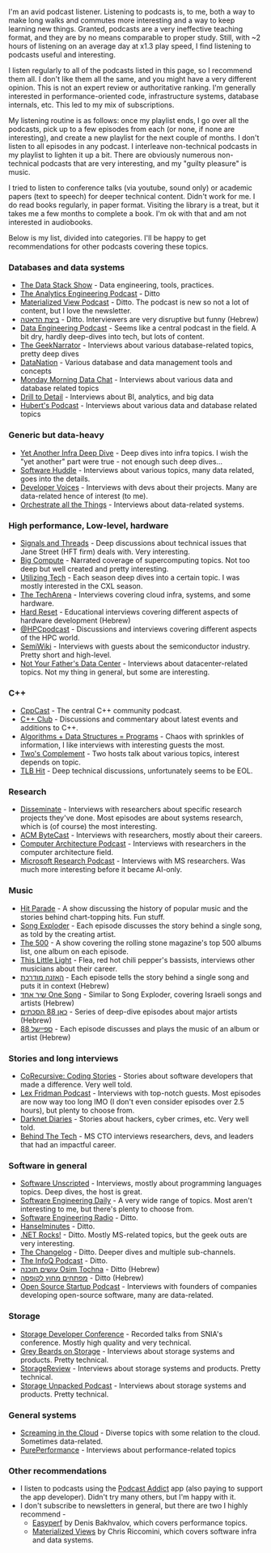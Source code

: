 I'm an avid podcast listener. Listening to podcasts is, to me, both a way to make long walks and commutes more interesting and a way to keep learning new things.
Granted, podcasts are a very ineffective teaching format, and they are by no means comparable to proper study. Still, with ~2 hours of listening on an average day at x1.3 play speed,
I find listening to podcasts useful and interesting.

I listen regularly to all of the podcasts listed in this page, so I recommend them all. I don't like them all the same, and you might have a very different opinion.
This is not an expert review or authoritative ranking. I'm generally interested in performance-oriented code, infrastructure systems, database internals, etc. This led to my mix of subscriptions.

My listening routine is as follows: once my playlist ends, I go over all the podcasts, pick up to a few episodes from each (or none, if none are interesting), and create a new playlist for the next couple of months.
I don't listen to all episodes in any podcast. I interleave non-technical podcasts in my playlist to lighten it up a bit. There are obviously numerous non-technical podcasts that are very interesting,
and my "guilty pleasure" is music.

I tried to listen to conference talks (via youtube, sound only) or academic papers (text to speech) for deeper technical content. Didn't work for me.
I do read books regularly, in paper format. Visiting the library is a treat, but it takes me a few months to complete a book. I'm ok with that and am not interested in audiobooks.

Below is my list, divided into categories. I'll be happy to get recommendations for other podcasts covering these topics.

### Databases and data systems
* [The Data Stack Show](https://datastackshow.com) - Data engineering, tools, practices.
* [The Analytics Engineering Podcast](https://roundup.getdbt.com/s/the-analytics-engineering-podcast) - Ditto
* [Materialized View Podcast](https://materializedview.io/podcast) - Ditto. The podcast is new so not a lot of content, but I love the newsletter.
* [ביצת הדאטה](https://podcasters.spotify.com/pod/show/the-data-swamp) - Ditto. Interviewers are very disruptive but funny (Hebrew)
* [Data Engineering Podcast](https://www.dataengineeringpodcast.com) - Seems like a central podcast in the field. A bit dry, hardly deep-dives into tech, but lots of content.
* [The GeekNarrator](https://www.geeknarrator.com/podcast) - Interviews about various database-related topics, pretty deep dives
* [DataNation](https://host.alexmercedpodcast.com/series/datanation/) - Various database and data management tools and concepts
* [Monday Morning Data Chat](https://podcasters.spotify.com/pod/show/ternary-data) - Interviews about various data and database related topics
* [Drill to Detail](https://www.rittmananalytics.com/drilltodetail/) - Interviews about BI, analytics, and big data
* [Hubert's Podcast](https://hubertdulay.substack.com/podcast) - Interviews about various data and database related topics

### Generic but data-heavy
* [Yet Another Infra Deep Dive](https://podcasters.spotify.com/pod/show/yet-another-infra) - Deep dives into infra topics. I wish the "yet another" part were true - not enough such deep dives...
* [Software Huddle](http://softwarehuddle.com/) - Interviews about various topics, many data related, goes into the details.
* [Developer Voices](https://pod.link/developer-voices) - Interviews with devs about their projects. Many are data-related hence of interest (to me).
* [Orchestrate all the Things](https://linkeddataorchestration.com/orchestrate-all-the-things/podcast/) - Interviews about data-related systems.

### High performance, Low-level, hardware
* [Signals and Threads](https://signals-threads.simplecast.com) - Deep discussions about technical issues that Jane Street (HFT firm) deals with. Very interesting.
* [Big Compute](https://www.bigcompute.org/podcast/) - Narrated coverage of supercomputing topics. Not too deep but well created and pretty interesting.
* [Utilizing Tech](https://www.utilizingtech.com) - Each season deep dives into a certain topic. I was mostly interested in the CXL season.
* [The TechArena](https://rss.com/podcasts/techarena) - Interviews covering cloud infra, systems, and some hardware.
* [Hard Reset](https://www.hardreset.co.il) - Educational interviews covering different aspects of hardware development (Hebrew)
* [@HPCpodcast](https://orionx.net/category/hpc-podcast/) - Discussions and interviews covering different aspects of the HPC world.
* [SemiWiki](https://semiwiki.com/series/semiwiki-com/) - Interviews with guests about the semiconductor industry. Pretty short and high-level.
* [Not Your Father's Data Center](https://www.compassdatacenters.com/resources/not-your-fathers-data-center/) - Interviews about datacenter-related topics. Not my thing in general, but some are interesting.

### C++
* [CppCast](https://cppcast.com) - The central C++ community podcast.
* [C++ Club](https://redcircle.com/shows/cppclub) - Discussions and commentary about latest events and additions to C++.
* [Algorithms + Data Structures = Programs](https://adspthepodcast.com/) - Chaos with sprinkles of information, I like interviews with interesting guests the most.
* [Two's Complement](https://www.twoscomplement.org) - Two hosts talk about various topics, interest depends on topic.
* [TLB Hit](https://tlbh.it) - Deep technical discussions, unfortunately seems to be EOL.

### Research
* [Disseminate](https://shows.acast.com/disseminate) - Interviews with researchers about specific research projects they've done. Most episodes are about systems research, which is (of course) the most interesting.
* [ACM ByteCast](https://acmbytecast.podbean.com) - Interviews with researchers, mostly about their careers.
* [Computer Architecture Podcast](https://comparchpodcast.podbean.com) - Interviews with researchers in the computer architecture field.
* [Microsoft Research Podcast](http://blubrry.com/microsoftresearch/) - Interviews with MS researchers. Was much more interesting before it became AI-only.

### Music
* [Hit Parade](https://slate.com/podcasts/hit-parade) - A show discussing the history of popular music and the stories behind chart-topping hits. Fun stuff.
* [Song Exploder](http://www.songexploder.net) - Each episode discusses the story behind a single song, as told by the creating artist.
* [The 500](https://www.nextchapterpodcasts.com/the500podcast) - A show covering the rolling stone magazine's top 500 albums list, one album on each episode.
* [This Little Light](https://www.audacy.com/podcast/this-little-light-e599b) - Flea, red hot chili pepper's bassists, interviews other musicians about their career.
* [האזנה מודרכת](https://glz.co.il/%D7%92%D7%9C%D7%92%D7%9C%D7%A6/%D7%AA%D7%95%D7%9B%D7%A0%D7%99%D7%95%D7%AA/%D7%94%D7%90%D7%96%D7%A0%D7%94-%D7%9E%D7%95%D7%93%D7%A8%D7%9B%D7%AA) - Each episode tells the story behind a single song and puts it in context (Hebrew)
* [שיר אחד One Song](https://www.kan.org.il/content/kan/podcasts/p-8131/) - Similar to Song Exploder, covering Israeli songs and artists (Hebrew)
* [כאן 88 הסכתים](https://www.kan.org.il/content/kan/podcasts/kan88/) - Series of deep-dive episodes about major artists (Hebrew)
* [ספיישל 88](https://www.kan.org.il/content/kan/podcasts/p-8199/) - Each episode discusses and plays the music of an album or artist (Hebrew)

### Stories and long interviews
* [CoRecursive: Coding Stories](http://corecursive.com) - Stories about software developers that made a difference. Very well told.
* [Lex Fridman Podcast](https://lexfridman.com/) - Interviews with top-notch guests. Most episodes are now way too long IMO (I don't even consider episodes over 2.5 hours), but plenty to choose from.
* [Darknet Diaries](https://darknetdiaries.com/) - Stories about hackers, cyber crimes, etc. Very well told.
* [Behind The Tech](http://sites.libsyn.com/121695/site) - MS CTO interviews researchers, devs, and leaders that had an impactful career.

### Software in general
* [Software Unscripted](https://feeds.acast.com/public/shows/software-unscripted) - Interviews, mostly about programming languages topics. Deep dives, the host is great.
* [Software Engineering Daily](https://softwareengineeringdaily.com/) - A very wide range of topics. Most aren't interesting to me, but there's plenty to choose from.
* [Software Engineering Radio](https://www.se-radio.net) - Ditto.
* [Hanselminutes](https://www.hanselminutes.com) - Ditto.
* [.NET Rocks!](http://www.dotnetrocks.com) - Ditto. Mostly MS-related topics, but the geek outs are very interesting.
* [The Changelog](https://changelog.com/podcast) - Ditto. Deeper dives and multiple sub-channels.
* [The InfoQ Podcast](https://www.infoq.com/the-infoq-podcast/) - Ditto.
* [עושים תוכנה Osim Tochna](https://www.osimhistoria.com/software) - Ditto (Hebrew)
* [מפתחים מחוץ לקופסה](https://outside-the-box.buzzsprout.com) - Ditto (Hebrew)
* [Open Source Startup Podcast](https://oss-startup-podcast.launchnotes.io) - Interviews with founders of companies developing open-source software, many are data-related.

### Storage
* [Storage Developer Conference](https://www.sniadeveloper.org/podcasts) - Recorded talks from SNIA's conference. Mostly high quality and very technical.
* [Grey Beards on Storage](https://greybeardsonstorage.com) - Interviews about storage systems and products. Pretty technical.
* [StorageReview](https://www.storagereview.com/podcast) - Interviews about storage systems and products. Pretty technical.
* [Storage Unpacked Podcast](https://unpacked.network/) - Interviews about storage systems and products. Pretty technical.

### General systems
* [Screaming in the Cloud](https://screaminginthecloud.com) - Diverse topics with some relation to the cloud. Sometimes data-related.
* [PurePerformance](https://www.spreaker.com/show/pureperformance) - Interviews about performance-related topics

### Other recommendations
* I listen to podcasts using the [Podcast Addict](https://podcastaddict.com) app (also paying to support the app developer). Didn't try many others, but I'm happy with it.
* I don't subscribe to newsletters in general, but there are two I highly recommend -
  * [Easyperf](https://easyperf.net) by Denis Bakhvalov, which covers performance topics.
  * [Materialized Views](https://materializedview.io/) by Chris Riccomini, which covers software infra and data systems.
    
